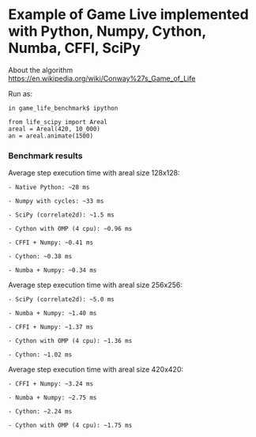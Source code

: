 # Example of Game Live implemented with Python, Numpy, Cython, Numba, CFFI, SciPy

About the algorithm https://en.wikipedia.org/wiki/Conway%27s_Game_of_Life

Run as:

```
in game_life_benchmark$ ipython

from life_scipy import Areal
areal = Areal(420, 10_000)
an = areal.animate(1500)
```

### Benchmark results

Average step execution time with areal size 128x128:

```
- Native Python: ~28 ms

- Numpy with cycles: ~33 ms

- SciPy (correlate2d): ~1.5 ms

- Cython with OMP (4 cpu): ~0.96 ms

- CFFI + Numpy: ~0.41 ms

- Cython: ~0.38 ms

- Numba + Numpy: ~0.34 ms
```

Average step execution time with areal size 256x256:

```
- SciPy (correlate2d): ~5.0 ms

- Numba + Numpy: ~1.40 ms

- CFFI + Numpy: ~1.37 ms

- Cython with OMP (4 cpu): ~1.36 ms

- Cython: ~1.02 ms
```

Average step execution time with areal size 420x420:

```
- CFFI + Numpy: ~3.24 ms

- Numba + Numpy: ~2.75 ms

- Cython: ~2.24 ms

- Cython with OMP (4 cpu): ~1.75 ms
```
